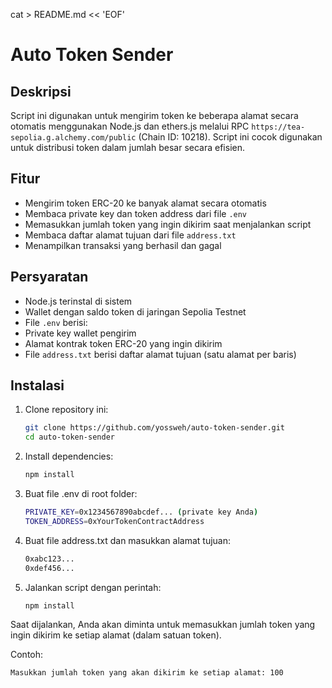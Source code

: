 cat > README.md << 'EOF'
# Auto Token Sender

## Deskripsi

Script ini digunakan untuk mengirim token ke beberapa alamat secara otomatis menggunakan Node.js dan ethers.js melalui RPC `https://tea-sepolia.g.alchemy.com/public` (Chain ID: 10218). Script ini cocok digunakan untuk distribusi token dalam jumlah besar secara efisien.

## Fitur

- Mengirim token ERC-20 ke banyak alamat secara otomatis
- Membaca private key dan token address dari file `.env`
- Memasukkan jumlah token yang ingin dikirim saat menjalankan script
- Membaca daftar alamat tujuan dari file `address.txt`
- Menampilkan transaksi yang berhasil dan gagal

## Persyaratan

- Node.js terinstal di sistem
- Wallet dengan saldo token di jaringan Sepolia Testnet
- File `.env` berisi:
- Private key wallet pengirim
- Alamat kontrak token ERC-20 yang ingin dikirim
- File `address.txt` berisi daftar alamat tujuan (satu alamat per baris)

## Instalasi

1. Clone repository ini:
   ```sh
   git clone https://github.com/yossweh/auto-token-sender.git
   cd auto-token-sender
2. Install dependencies:
   ```sh
   npm install
3. Buat file .env di root folder:
   ```sh
   PRIVATE_KEY=0x1234567890abcdef... (private key Anda)
   TOKEN_ADDRESS=0xYourTokenContractAddress
4. Buat file address.txt dan masukkan alamat tujuan:
   ```sh
   0xabc123...
   0xdef456...
5. Jalankan script dengan perintah:
    ```sh
    npm install

Saat dijalankan, Anda akan diminta untuk memasukkan jumlah token yang ingin dikirim ke setiap alamat (dalam satuan token).

Contoh:
   ```sh
   Masukkan jumlah token yang akan dikirim ke setiap alamat: 100
